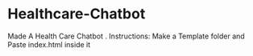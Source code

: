 # Healthcare-Chatbot
Made A Health Care Chatbot .
Instructions:
Make a Template folder and Paste index.html inside it
